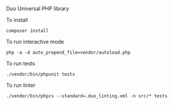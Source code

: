 Duo Universal PHP library

To install
```
composer install
```

To run interactive mode
```
php -a -d auto_prepend_file=vendor/autoload.php
```

To run tests
```
./vendor/bin/phpunit tests

```
To run linter
```
./vendor/bin/phpcs --standard=.duo_linting.xml -n src/* tests
```
